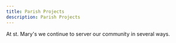 ```yaml
---
title: Parish Projects
description: Parish Projects
---
```


At st. Mary's we continue to server our community in several ways. 
